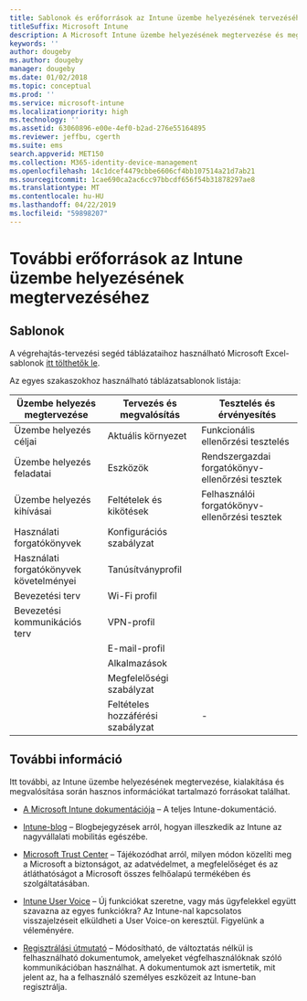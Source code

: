 ```yaml
---
title: Sablonok és erőforrások az Intune üzembe helyezésének tervezéséhez és megvalósításához
titleSuffix: Microsoft Intune
description: A Microsoft Intune üzembe helyezésének megtervezése és megvalósítása során hasznos Intune-információkra mutató hivatkozások.
keywords: ''
author: dougeby
ms.author: dougeby
manager: dougeby
ms.date: 01/02/2018
ms.topic: conceptual
ms.prod: ''
ms.service: microsoft-intune
ms.localizationpriority: high
ms.technology: ''
ms.assetid: 63060896-e00e-4ef0-b2ad-276e55164895
ms.reviewer: jeffbu, cgerth
ms.suite: ems
search.appverid: MET150
ms.collection: M365-identity-device-management
ms.openlocfilehash: 14c1dcef4479cbbe6606cf4bb107514a21d7ab21
ms.sourcegitcommit: 1cae690ca2ac6cc97bbcdf656f54b31878297ae8
ms.translationtype: MT
ms.contentlocale: hu-HU
ms.lasthandoff: 04/22/2019
ms.locfileid: "59898207"
---
```

# <a name="additional-resources-for-planning-your-intune-deployment"></a>További erőforrások az Intune üzembe helyezésének megtervezéséhez

## <a name="templates"></a>Sablonok

A végrehajtás-tervezési segéd táblázataihoz használható Microsoft Excel-sablonok [itt tölthetők le](https://gallery.technet.microsoft.com/Intune-deployment-planning-fae156c2?redir=0).

Az egyes szakaszokhoz használható táblázatsablonok listája:

|Üzembe helyezés megtervezése  |Tervezés és megvalósítás   |Tesztelés és érvényesítés |
|-----|----- |------|
| Üzembe helyezés céljai |Aktuális környezet|Funkcionális ellenőrzési tesztelés|
| Üzembe helyezés feladatai |Eszközök|Rendszergazdai forgatókönyv-ellenőrzési tesztek|
| Üzembe helyezés kihívásai |Feltételek és kikötések|Felhasználói forgatókönyv-ellenőrzési tesztek|
| Használati forgatókönyvek |Konfigurációs szabályzat| |
| Használati forgatókönyvek követelményei |Tanúsítványprofil| |
| Bevezetési terv |Wi-Fi profil| |
| Bevezetési kommunikációs terv|VPN-profil| |
| |  E-mail-profil | |
| | Alkalmazások | |
| | Megfelelőségi szabályzat | |
| | Feltételes hozzáférési szabályzat|-|


## <a name="further-reading"></a>További információ

Itt további, az Intune üzembe helyezésének megtervezése, kialakítása és megvalósítása során hasznos információkat tartalmazó forrásokat találhat.

-   [A Microsoft Intune dokumentációja](/intune/) – A teljes Intune-dokumentáció.

-   [Intune-blog](https://blogs.technet.microsoft.com/enterprisemobility/) – Blogbejegyzések arról, hogyan illeszkedik az Intune az nagyvállalati mobilitás egészébe.

-   [Microsoft Trust Center](http://www.microsoft.com/TrustCenter) – Tájékozódhat arról, milyen módon közelíti meg a Microsoft a biztonságot, az adatvédelmet, a megfelelőséget és az átláthatóságot a Microsoft összes felhőalapú termékében és szolgáltatásában.

-   [Intune User Voice](http://microsoftintune.uservoice.com/) – Új funkciókat szeretne, vagy más ügyfelekkel együtt szavazna az egyes funkciókra? Az Intune-nal kapcsolatos visszajelzéseit elküldheti a User Voice-on keresztül. Figyelünk a véleményére.

-   [Regisztrálási útmutató](https://gallery.technet.microsoft.com/Intune-End-User-Enrollment-3a0c9b0c?WT.mc_id=Blog_Intune_General_PCIT) – Módosítható, de változtatás nélkül is felhasználható dokumentumok, amelyeket végfelhasználóknak szóló kommunikációban használhat. A dokumentumok azt ismertetik, mit jelent az, ha a felhasználó személyes eszközeit az Intune-ban regisztrálja.
